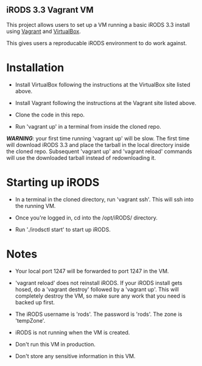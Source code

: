 ## iRODS 3.3 Vagrant VM

This project allows users to set up a VM running a basic iRODS 3.3 install using <a href="http://www.vagrantup.com/
">Vagrant</a> and <a href="https://www.virtualbox.org">VirtualBox</a>.

This gives users a reproducable iRODS environment to do work against.


# Installation

* Install VirtualBox following the instructions at the VirtualBox site listed above.

* Install Vagrant following the instructions at the Vagrant site listed above.

* Clone the code in this repo.

* Run 'vagrant up' in a terminal from inside the cloned repo. 

***WARNING***: your first time running 'vagrant up' will be slow. The first time will download iRODS 3.3 and place the tarball in the local directory inside the cloned repo. Subsequent 'vagrant up' and 'vagrant reload' commands will use the downloaded tarball instead of redownloading it.

# Starting up iRODS

* In a terminal in the cloned directory, run 'vagrant ssh'. This will ssh into the running VM.

* Once you're logged in, cd into the /opt/iRODS/ directory.

* Run './irodsctl start' to start up iRODS.

# Notes

* Your local port 1247 will be forwarded to port 1247 in the VM.

* 'vagrant reload' does not reinstall iRODS. If your iRODS install gets hosed, do a 'vagrant destroy' followed by a 'vagrant up'. This will completely destroy the VM, so make sure any work that you need is backed up first.

* The iRODS username is 'rods'. The password is 'rods'. The zone is 'tempZone'.

* iRODS is not running when the VM is created.

* Don't run this VM in production.

* Don't store any sensitive information in this VM.
